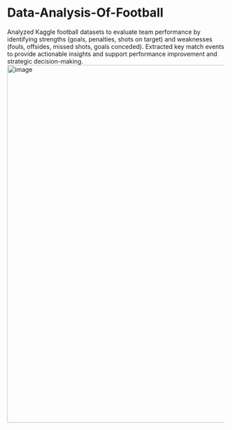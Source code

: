 # Data-Analysis-Of-Football
Analyzed Kaggle football datasets to evaluate team performance by identifying strengths (goals, penalties, shots on target) and weaknesses (fouls, offsides, missed shots, goals conceded). Extracted key match events to provide actionable insights and support performance improvement and strategic decision-making.
<img width="1222" height="828" alt="image" src="https://github.com/user-attachments/assets/bca30c53-4884-4b6e-8f87-4024b4d72eb6" />
